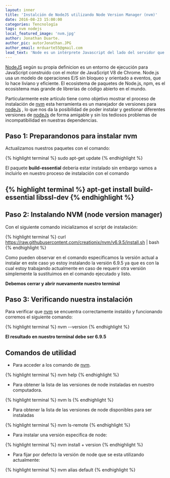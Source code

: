 ```yaml
---
layout: inner
title: 'Instalción de NodeJS utilizando Node Version Manager (nvm)'
date: 2016-08-23 15:00:00
categories: Tencnología
tags: nvm nodejs
local_featured_image: 'nvm.jpg'
author: Jonathan Duarte.
author_pic: autorJonathan.JPG
author_email: mrduarte55@gmail.com
lead_text: 'Node es un intérprete Javascript del lado del servidor que permitir a un programador construir aplicaciones altamente escalables y escribir código que maneje decenas de miles de conexiones simultáneas en una sola máquina física.'
---
```


[NodeJS][1] según su propia definicion es un entorno de ejecución para JavaScript construido con el motor de JavaScript V8 de Chrome. Node.js usa un modelo de operaciones E/S sin bloqueo y orientado a eventos, que lo hace liviano y eficiente. El ecosistema de paquetes de Node.js, npm, es el ecosistema mas grande de librerías de código abierto en el mundo.

Particularmente este artículo tiene como objetivo mostrar el proceso de instalación de [nvm][2] esta herramienta es un manejador de versiones para [nodeJs][1] , lo que nos da la posibilidad de poder instalar y gestionar diferentes versiones de [nodeJs][1] de forma amigable y sin los tediosos problemas de incompatibilidad en nuestras dependencias.


## Paso 1: Preparandonos para instalar nvm
Actualizamos nuestros paquetes con el comando:

{% highlight terminal %}
  sudo apt-get update
{% endhighlight %}

El paquete **build-essential** deberia estar instalado sin embargo vamos a incluirlo en nuestro proceso de instalación con el comando  

{% highlight terminal %}
  apt-get install build-essential libssl-dev
{% endhighlight %}
---


## Paso 2: Instalando NVM (node version manager)
Con el siguiente comando inicializamos el script de instalación:

{% highlight terminal %}
  curl https://raw.githubusercontent.com/creationix/nvm/v6.9.5/install.sh | bash
{% endhighlight %}

Como pueden observar en el comando especificamos la versión actual a instalar en este caso yo estoy instalando la versión 6.9.5 ya que es con la cual estoy trabajando actualmente en caso de requerir otra versión simplemente la sustituimos en el comando ejecutado y listo.

**Debemos cerrar y abrir nuevamente nuestro terminal**

## Paso 3: Verificando nuestra instalación

Para verificar que [nvm][2] se encuentra correctamente instaldo y funcionando corremos el siguiente comando:

{% highlight terminal %}
  nvm --version
{% endhighlight %}


**El resultado en nuestro terminal debe ser 6.9.5**

## Comandos de utilidad

- Para acceder a los comando de [nvm][2].

{% highlight terminal %}
  nvm help
{% endhighlight %}

- Para obtener la lista de las versiones de node instaladas en nuestro computadora.

{% highlight terminal %}
  nvm ls
{% endhighlight %}

- Para obtener la lista de las versiones de node disponibles para ser instaladas

{% highlight terminal %}
  nvm ls-remote
{% endhighlight %}

- Para instalar una versión especifica de node:

{% highlight terminal %}
  nvm install + version
{% endhighlight %}

- Para fijar por defecto la versión de node que se esta utilizando actualmente:

{% highlight terminal %}
  nvm alias default
{% endhighlight %}

[1]:https://nodejs.org/es/
[2]:https://github.com/creationix/nvm
